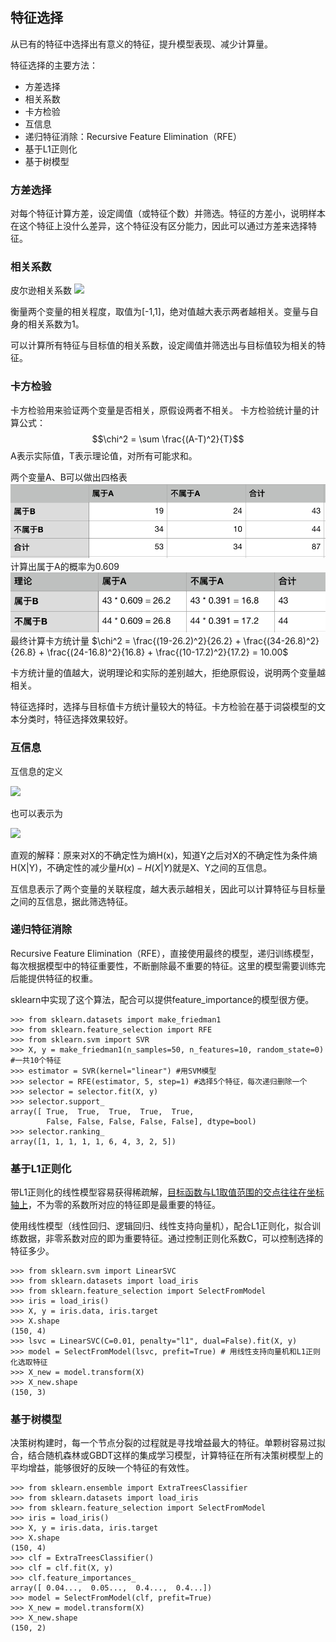 ## 特征选择
从已有的特征中选择出有意义的特征，提升模型表现、减少计算量。

特征选择的主要方法：

* 方差选择
* 相关系数
* 卡方检验
* 互信息
* 递归特征消除：Recursive Feature Elimination（RFE）
* 基于L1正则化
* 基于树模型

### 方差选择
对每个特征计算方差，设定阈值（或特征个数）并筛选。特征的方差小，说明样本在这个特征上没什么差异，这个特征没有区分能力，因此可以通过方差来选择特征。

### 相关系数
皮尔逊相关系数 ![](https://wikimedia.org/api/rest_v1/media/math/render/svg/8b0d0608b5f85d24a9c572f8d1b5769289664dfb) 

衡量两个变量的相关程度，取值为[-1,1]，绝对值越大表示两者越相关。变量与自身的相关系数为1。

可以计算所有特征与目标值的相关系数，设定阈值并筛选出与目标值较为相关的特征。

### 卡方检验
卡方检验用来验证两个变量是否相关，原假设两者不相关。
卡方检验统计量的计算公式： $$\chi^2 = \sum \frac{(A-T)^2}{T}$$ A表示实际值，T表示理论值，对所有可能求和。

两个变量A、B可以做出四格表
![](img/practice.png)计算出属于A的概率为0.609
![](img/theory.png)
最终计算卡方统计量 $\chi^2 = \frac{(19-26.2)^2}{26.2} +  \frac{(34-26.8)^2}{26.8} + \frac{(24-16.8)^2}{16.8} + \frac{(10-17.2)^2}{17.2} = 10.00$

卡方统计量的值越大，说明理论和实际的差别越大，拒绝原假设，说明两个变量越相关。

特征选择时，选择与目标值卡方统计量较大的特征。卡方检验在基于词袋模型的文本分类时，特征选择效果较好。

### 互信息
互信息的定义 

![](https://wikimedia.org/api/rest_v1/media/math/render/svg/6a75f80322072168ff9ecb8cde63cca5aa9218e1)

也可以表示为

![](https://wikimedia.org/api/rest_v1/media/math/render/svg/c13e97646e808df00481954f411dfcf1da9a4b60)

直观的解释：原来对X的不确定性为熵H(x)，知道Y之后对X的不确定性为条件熵H(X|Y)，不确定性的减少量$H(x)-H(X|Y)$就是X、Y之间的互信息。

互信息表示了两个变量的关联程度，越大表示越相关，因此可以计算特征与目标量之间的互信息，据此筛选特征。

### 递归特征消除
Recursive Feature Elimination（RFE），直接使用最终的模型，递归训练模型，每次根据模型中的特征重要性，不断删除最不重要的特征。这里的模型需要训练完后能提供特征的权重。

sklearn中实现了这个算法，配合可以提供feature_importance的模型很方便。

```
>>> from sklearn.datasets import make_friedman1
>>> from sklearn.feature_selection import RFE
>>> from sklearn.svm import SVR
>>> X, y = make_friedman1(n_samples=50, n_features=10, random_state=0) #一共10个特征
>>> estimator = SVR(kernel="linear") #用SVM模型
>>> selector = RFE(estimator, 5, step=1) #选择5个特征，每次递归删除一个
>>> selector = selector.fit(X, y)
>>> selector.support_ 
array([ True,  True,  True,  True,  True,
        False, False, False, False, False], dtype=bool)
>>> selector.ranking_
array([1, 1, 1, 1, 1, 6, 4, 3, 2, 5])
```

### 基于L1正则化
带L1正则化的线性模型容易获得稀疏解，[目标函数与L1取值范围的交点往往在坐标轴上]()，不为零的系数所对应的特征即是最重要的特征。

使用线性模型（线性回归、逻辑回归、线性支持向量机），配合L1正则化，拟合训练数据，非零系数对应的即为重要特征。通过控制正则化系数C，可以控制选择的特征多少。

```
>>> from sklearn.svm import LinearSVC
>>> from sklearn.datasets import load_iris
>>> from sklearn.feature_selection import SelectFromModel
>>> iris = load_iris()
>>> X, y = iris.data, iris.target
>>> X.shape
(150, 4)
>>> lsvc = LinearSVC(C=0.01, penalty="l1", dual=False).fit(X, y) 
>>> model = SelectFromModel(lsvc, prefit=True) # 用线性支持向量机和L1正则化选取特征
>>> X_new = model.transform(X)
>>> X_new.shape
(150, 3)
```

### 基于树模型
决策树构建时，每一个节点分裂的过程就是寻找增益最大的特征。单颗树容易过拟合，结合随机森林或GBDT这样的集成学习模型，计算特征在所有决策树模型上的平均增益，能够很好的反映一个特征的有效性。

```
>>> from sklearn.ensemble import ExtraTreesClassifier
>>> from sklearn.datasets import load_iris
>>> from sklearn.feature_selection import SelectFromModel
>>> iris = load_iris()
>>> X, y = iris.data, iris.target
>>> X.shape
(150, 4)
>>> clf = ExtraTreesClassifier()
>>> clf = clf.fit(X, y)
>>> clf.feature_importances_  
array([ 0.04...,  0.05...,  0.4...,  0.4...])
>>> model = SelectFromModel(clf, prefit=True)
>>> X_new = model.transform(X)
>>> X_new.shape               
(150, 2)
```